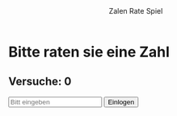 <!DOCTYPE html>
<html lang="en">

<head>
    <meta charset="UTF-8">
    <meta name="viewport" content="width=device-width, initial-scale=1.0">
    <title>Rate speil</title>
    <link rel="stylesheet" href="Hi.css">
</head>

<body>
    <header>Zalen Rate Spiel</header>
    <div class="container">
        <h1 id="T">Bitte raten sie eine Zahl</h1>
        <div class="box">
        <h2 id="Fer">Versuche: 0</h2>
        <form onsubmit="A(); return false;">
            <input id="Eingabe" type="number" required placeholder="Bitt eingeben">
            <button>Einlogen</button>
        </form>
        </div>
   </div>
   <script src="Hi.js"></script>
</body>
</html>

